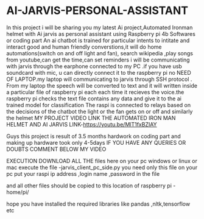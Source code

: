 # AI-JARVIS-PERSONAL-ASSISTANT
In this project i will be sharing you my latest Ai project,Automated Ironman helmet with Ai jarvis as personal assistant  using Raspberry pi 4b Softwares or coding part An ai chatbot is trained for particular intents to intitate and interact good and human friendly converstions,it will do home automations(switch on and off light and fan), search wikipedia ,play songs from youtube,can get the time,can set reminders
i will be communicating with jarvis through the earphone connected to my PC .if you have usb soundcard with mic, u can directly 
connect it to the raspberry pi no NEED OF LAPTOP.my laptop will communicating to jarvis through SSH protocol .
From my laptop the speech will be converted to text and it will written inside  a particular file of raspberry pi each each time it recieves the voice.the raspberry pi checks the text file contains any data and give it to the ai trained model for classification
The raspi is connected to relays based on the decisions of the chatbot the light or the fan gets on or off and similarly the helmet
MY PROJECT VIDEO LINK 
THE AUTOMATED IRON MAN HELMET AND AI JARVIS 
LINK-https://youtu.be/MlT1fxBZIAY


Guys this project is result of 3.5 months hardwork on coding part and making up hardware took only 4-5days
IF YOU HAVE ANY QUERIES OR DOUBTS COMMENT BELOW MY VIDEO


EXECUTION
DOWNLOAD ALL THE files here
on your pc windows or linux or mac execute the file -jarvis_client_pc_side.py you need only this file on your pc
put your raspi ip address ,login name ,password in the file

and all other files should be copied to this location of raspberry pi - home/pi/

hope you have installed the required libraries like pandas ,nltk,tensorflow etc

